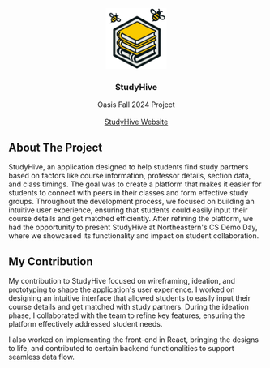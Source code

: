 <br />
<div align="center">
    <img src="coverlogo-3R3err8Y-removebg-preview.png" alt="Logo" width="120" height="120">
  </a>

  <h3 align="center">StudyHive</h3>

  <p align="center">
    Oasis Fall 2024 Project
    <br />
    <br />
    <a href="[https://github.com/othneildrew/Best-README-Template/issues/new?labels=bug&template=bug-report---.md](https://studyhive-app.netlify.app/login)">StudyHive Website</a>
  </p>
</div>

<!-- ABOUT THE PROJECT -->
## About The Project
StudyHive, an application designed to help students find study partners based on factors like course information, professor details, section data, and class timings. The goal was to create a platform that makes it easier for students to connect with peers in their classes and form effective study groups. Throughout the development process, we focused on building an intuitive user experience, ensuring that students could easily input their course details and get matched efficiently. After refining the platform, we had the opportunity to present StudyHive at Northeastern's CS Demo Day, where we showcased its functionality and impact on student collaboration.

## My Contribution

My contribution to StudyHive focused on wireframing, ideation, and prototyping to shape the application's user experience. I worked on designing an intuitive interface that allowed students to easily input their course details and get matched with study partners. During the ideation phase, I collaborated with the team to refine key features, ensuring the platform effectively addressed student needs. 

I also worked on implementing the front-end in React, bringing the designs to life, and contributed to certain backend functionalities to support seamless data flow.






